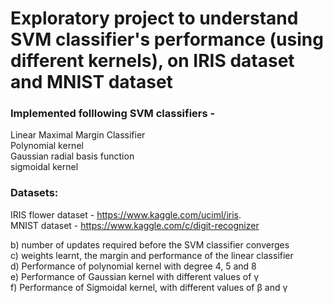 # Exploratory project to understand SVM classifier's performance (using different kernels), on IRIS dataset and MNIST dataset

### Implemented folllowing SVM classifiers - 
Linear Maximal Margin Classifier <br />
Polynomial kernel <br />
Gaussian radial basis function <br />
sigmoidal kernel <br />

### Datasets: 
IRIS flower dataset - https://www.kaggle.com/uciml/iris. <br />
MNIST dataset - https://www.kaggle.com/c/digit-recognizer <br />

b) number of updates required before the SVM classifier converges <br />
c) weights learnt, the margin and performance of the linear classifier <br />
d) Performance of polynomial kernel with degree 4, 5 and 8 <br />
e) Performance of Gaussian kernel with different values of γ <br />
f) Performance of Sigmoidal kernel, with different values of β and γ <br />
